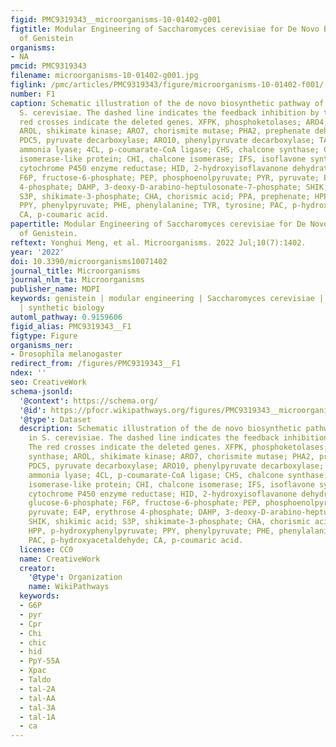 ```yaml
---
figid: PMC9319343__microorganisms-10-01402-g001
figtitle: Modular Engineering of Saccharomyces cerevisiae for De Novo Biosynthesis
  of Genistein
organisms:
- NA
pmcid: PMC9319343
filename: microorganisms-10-01402-g001.jpg
figlink: /pmc/articles/PMC9319343/figure/microorganisms-10-01402-f001/
number: F1
caption: Schematic illustration of the de novo biosynthetic pathway of genistein in
  S. cerevisiae. The dashed line indicates the feedback inhibition by tyrosine. The
  red crosses indicate the deleted genes. XFPK, phosphoketolases; ARO4, DAHP synthase;
  AROL, shikimate kinase; ARO7, chorismite mutase; PHA2, prephenate dehydrogenase;
  PDC5, pyruvate decarboxylase; ARO10, phenylpyruvate decarboxylase; TAL, tyrosine
  ammonia lyase; 4CL, p-coumarate-CoA ligase; CHS, chalcone synthase; CHIL, chalcone
  isomerase-like protein; CHI, chalcone isomerase; IFS, isoflavone synthase; CPR,
  cytochrome P450 enzyme reductase; HID, 2-hydroxyisoflavanone dehydratase; G6P, glucose-6-phosphate;
  F6P, fructose-6-phosphate; PEP, phosphoenolpyruvate; PYR, pyruvate; E4P, erythrose
  4-phosphate; DAHP, 3-deoxy-D-arabino-heptulosonate-7-phosphate; SHIK, shikimic acid;
  S3P, shikimate-3-phosphate; CHA, chorismic acid; PPA, prephenate; HPP, p-hydroxyphenylpyruvate;
  PPY, phenylpyruvate; PHE, phenylalanine; TYR, tyrosine; PAC, p-hydroxyacetaldehyde;
  CA, p-coumaric acid.
papertitle: Modular Engineering of Saccharomyces cerevisiae for De Novo Biosynthesis
  of Genistein.
reftext: Yonghui Meng, et al. Microorganisms. 2022 Jul;10(7):1402.
year: '2022'
doi: 10.3390/microorganisms10071402
journal_title: Microorganisms
journal_nlm_ta: Microorganisms
publisher_name: MDPI
keywords: genistein | modular engineering | Saccharomyces cerevisiae | metabolic engineering
  | synthetic biology
automl_pathway: 0.9159606
figid_alias: PMC9319343__F1
figtype: Figure
organisms_ner:
- Drosophila melanogaster
redirect_from: /figures/PMC9319343__F1
ndex: ''
seo: CreativeWork
schema-jsonld:
  '@context': https://schema.org/
  '@id': https://pfocr.wikipathways.org/figures/PMC9319343__microorganisms-10-01402-g001.html
  '@type': Dataset
  description: Schematic illustration of the de novo biosynthetic pathway of genistein
    in S. cerevisiae. The dashed line indicates the feedback inhibition by tyrosine.
    The red crosses indicate the deleted genes. XFPK, phosphoketolases; ARO4, DAHP
    synthase; AROL, shikimate kinase; ARO7, chorismite mutase; PHA2, prephenate dehydrogenase;
    PDC5, pyruvate decarboxylase; ARO10, phenylpyruvate decarboxylase; TAL, tyrosine
    ammonia lyase; 4CL, p-coumarate-CoA ligase; CHS, chalcone synthase; CHIL, chalcone
    isomerase-like protein; CHI, chalcone isomerase; IFS, isoflavone synthase; CPR,
    cytochrome P450 enzyme reductase; HID, 2-hydroxyisoflavanone dehydratase; G6P,
    glucose-6-phosphate; F6P, fructose-6-phosphate; PEP, phosphoenolpyruvate; PYR,
    pyruvate; E4P, erythrose 4-phosphate; DAHP, 3-deoxy-D-arabino-heptulosonate-7-phosphate;
    SHIK, shikimic acid; S3P, shikimate-3-phosphate; CHA, chorismic acid; PPA, prephenate;
    HPP, p-hydroxyphenylpyruvate; PPY, phenylpyruvate; PHE, phenylalanine; TYR, tyrosine;
    PAC, p-hydroxyacetaldehyde; CA, p-coumaric acid.
  license: CC0
  name: CreativeWork
  creator:
    '@type': Organization
    name: WikiPathways
  keywords:
  - G6P
  - pyr
  - Cpr
  - Chi
  - chic
  - hid
  - PpY-55A
  - Xpac
  - Taldo
  - tal-2A
  - tal-AA
  - tal-3A
  - tal-1A
  - ca
---
```

